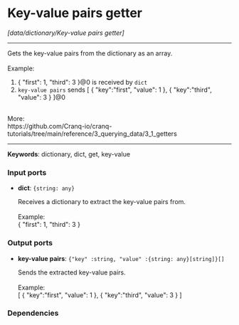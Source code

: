 # Key-value pairs getter

_[data/dictionary/Key-value pairs getter]_

---

Gets the key-value pairs from the dictionary as an array.<br>
<br>
Example:<br>
1. { "first": 1, "third": 3 }@0 is received by `dict`<br>
2. `key-value pairs` sends [ { "key":"first", "value": 1 }, { "key":"third", "value": 3 } ]@0<br>
<br>
More:<br>
https://github.com/Cranq-io/cranq-tutorials/tree/main/reference/3_querying_data/3_1_getters<br>

---

__Keywords__: dictionary, dict, get, key-value

### Input ports

* __dict__: ` {string: any} `


    Receives a dictionary to extract the key-value pairs from.<br>
    <br>
    Example:<br>
     { "first": 1, "third": 3 }<br>

### Output ports

* __key-value pairs__: ` {"key" :string, "value" :{string: any}[string]}[] `


    Sends the extracted key-value pairs.<br>
    <br>
    Example:<br>
    [ { "key":"first", "value": 1 }, { "key":"third", "value": 3 } ]<br>

### Dependencies




